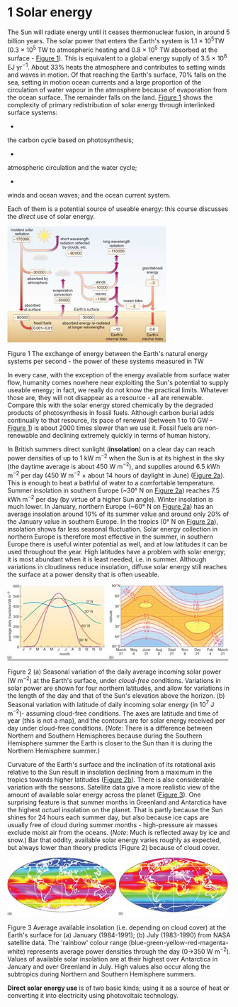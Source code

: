 # 1 Solar energy


The Sun will radiate energy until it ceases thermonuclear fusion, in around 5 billion years. The solar power that enters the Earth's system is 1.1 × 10<sup xmlns:str="http://exslt.org/strings">5</sup>TW (0.3 × 10<sup xmlns:str="http://exslt.org/strings">5</sup> TW to atmospheric heating and 0.8 × 10<sup xmlns:str="http://exslt.org/strings">5</sup> TW absorbed at the surface - <a xmlns:str="http://exslt.org/strings" href="">Figure 1</a>). This is equivalent to a global energy supply of 3.5 × 10<sup xmlns:str="http://exslt.org/strings">6</sup> EJ yr<sup xmlns:str="http://exslt.org/strings">−1</sup>. About 33% heats the atmosphere and contributes to setting winds and waves in motion. Of that reaching the Earth's surface, 70% falls on the sea, setting in motion ocean currents and a large proportion of the circulation of water vapour in the atmosphere because of evaporation from the ocean surface. The remainder falls on the land. <a xmlns:str="http://exslt.org/strings" href="">Figure 1</a> shows the complexity of primary redistribution of solar energy through interlinked surface systems:

* 
the carbon cycle based on photosynthesis;


* 
atmospheric circulation and the water cycle;


* 
winds and ocean waves; and the ocean current system.


Each of them is a potential source of useable energy: this course discusses the *direct* use of solar energy.


![Figure 1](images/s278_b4_c1_f007.jpg)


Figure 1 The exchange of energy between the Earth's natural energy systems per second - the power of these systems measured in TW


In every case, with the exception of the energy available from surface water flow, humanity comes nowhere near exploiting the Sun's potential to supply useable energy; in fact, we really do not know the practical limits. Whatever those are, they will not disappear as a resource - all are renewable. Compare this with the solar energy stored chemically by the degraded products of photosynthesis in fossil fuels. Although carbon burial adds continually to that resource, its pace of renewal (between 1 to 10 GW - <a xmlns:str="http://exslt.org/strings" href="">Figure 1</a>) is about 2000 times slower than we use it. Fossil fuels are non-renewable and declining extremely quickly in terms of human history.

In British summers direct sunlight (__insolation__) on a clear day can reach power densities of up to 1 kW m<sup xmlns:str="http://exslt.org/strings">−2</sup> when the Sun is at its highest in the sky (the daytime average is about 450 W m<sup xmlns:str="http://exslt.org/strings">−2</sup>), and supplies around 6.5 kWh m<sup xmlns:str="http://exslt.org/strings">−2</sup> per day (450 W m<sup xmlns:str="http://exslt.org/strings">−2</sup> × about 14 hours of daylight in June) (<a xmlns:str="http://exslt.org/strings" href="">Figure 2a</a>). This is enough to heat a bathful of water to a comfortable temperature. Summer insolation in southern Europe (~30° N on <a xmlns:str="http://exslt.org/strings" href="">Figure 2a</a>) reaches 7.5 kWh m<sup xmlns:str="http://exslt.org/strings">−2</sup> per day (by virtue of a higher Sun angle). Winter insolation is much lower. In January, northern Europe (~60° N on <a xmlns:str="http://exslt.org/strings" href="">Figure 2a</a>) has an average insolation around 10% of its summer value and around only 20% of the January value in southern Europe. In the tropics (0° N on <a xmlns:str="http://exslt.org/strings" href="">Figure 2a</a>), insolation shows far less seasonal fluctuation. Solar energy collection in northern Europe is therefore most effective in the summer, in southern Europe there is useful winter potential as well, and at low latitudes it can be used throughout the year. High latitudes have a problem with solar energy; it is most abundant when it is least needed, i.e. in summer. Although variations in cloudiness reduce insolation, diffuse solar energy still reaches the surface at a power density that is often useable.


![Figure 2](images/s278_6_f011hi.jpg)


Figure 2 (a) Seasonal variation of the daily average incoming solar power (W m<sup xmlns:str="http://exslt.org/strings">−2</sup>) at the Earth's surface, under *cloud-free* conditions. Variations in solar power are shown for four northern latitudes, and allow for variations in the length of the day and that of the Sun's elevation above the horizon. (b) Seasonal variation with latitude of daily incoming solar energy (in 10<sup xmlns:str="http://exslt.org/strings">7</sup> J m<sup xmlns:str="http://exslt.org/strings">−2</sup>)- assuming cloud-free conditions. The axes are latitude and time of year (this is not a map), and the contours are for solar energy received per day under cloud-free conditions. (*Note*: There is a difference between Northern and Southern Hemispheres because during the Southern Hemisphere summer the Earth is closer to the Sun than it is during the Northern Hemisphere summer.)


Curvature of the Earth's surface and the inclination of its rotational axis relative to the Sun result in insolation declining from a maximum in the tropics towards higher latitudes (<a xmlns:str="http://exslt.org/strings" href="">Figure 2b</a>). There is also considerable variation with the seasons. Satellite data give a more realistic view of the amount of available solar energy across the planet (<a xmlns:str="http://exslt.org/strings" href="">Figure 3</a>). One surprising feature is that summer months in Greenland and Antarctica have the highest *actual* insolation on the planet. That is partly because the Sun shines for 24 hours each summer day, but also because ice caps are usually free of cloud during summer months - high-pressure air masses exclude moist air from the oceans. (*Note*: Much is reflected away by ice and snow.) Bar that oddity, available solar energy varies roughly as expected, but always lower than theory predicts (Figure 2) because of cloud cover.


![Figure 3](images/s278_6_f012hi.jpg)


Figure 3 Average available insolation (i.e. depending on cloud cover) at the Earth's surface for (a) January (1984-1991); (b) July (1983-1990) from NASA satellite data. The 'rainbow' colour range (blue-green-yellow-red-magenta-white) represents average power densities through the day (0-&gt;350 W m<sup xmlns:str="http://exslt.org/strings">−2</sup>). Values of available solar insolation are at their highest over Antarctica in January and over Greenland in July. High values also occur along the subtropics during Northern and Southern Hemisphere summers.


__Direct solar energy use__ is of two basic kinds; using it as a source of heat or converting it into electricity using photovoltaic technology.

